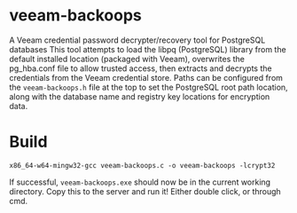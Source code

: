# veeam-backoops
A Veeam credential password decrypter/recovery tool for PostgreSQL databases
This tool attempts to load the libpq (PostgreSQL) library from the default installed location (packaged with Veeam), overwrites the pg_hba.conf file to allow trusted access, then extracts and decrypts the credentials from the Veeam credential store.
Paths can be configured from the `veeam-backoops.h` file at the top to set the PostgreSQL root path location, along with the database name and registry key locations for encryption data.

# Build
`x86_64-w64-mingw32-gcc veeam-backoops.c -o veeam-backoops -lcrypt32`

If successful, `veeam-backoops.exe` should now be in the current working directory.
Copy this to the server and run it! Either double click, or through cmd.
